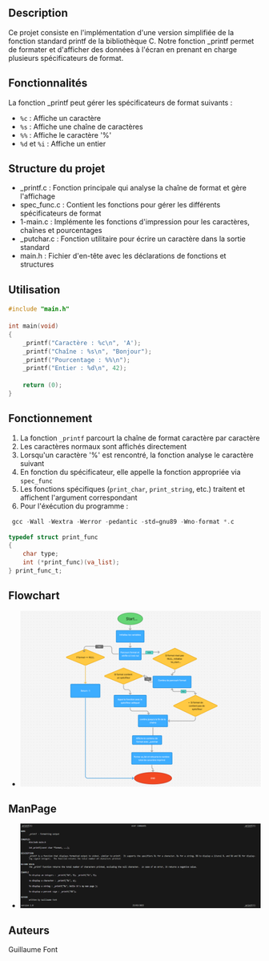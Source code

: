 ## Description

Ce projet consiste en l'implémentation d'une version simplifiée de la fonction standard printf de la bibliothèque C. Notre fonction _printf permet de formater et d'afficher des données à l'écran en prenant en charge plusieurs spécificateurs de format.

## Fonctionnalités

La fonction _printf peut gérer les spécificateurs de format suivants :

- `%c` : Affiche un caractère
- `%s` : Affiche une chaîne de caractères
- `%%` : Affiche le caractère '%'
- `%d` et `%i` : Affiche un entier

## Structure du projet

- _printf.c : Fonction principale qui analyse la chaîne de format et gère l'affichage
- spec_func.c : Contient les fonctions pour gérer les différents spécificateurs de format
- 1-main.c : Implémente les fonctions d'impression pour les caractères, chaînes et pourcentages
- _putchar.c : Fonction utilitaire pour écrire un caractère dans la sortie standard
- main.h : Fichier d'en-tête avec les déclarations de fonctions et structures

## Utilisation

```c
#include "main.h"

int main(void)
{
    _printf("Caractère : %c\n", 'A');
    _printf("Chaîne : %s\n", "Bonjour");
    _printf("Pourcentage : %%\n");
    _printf("Entier : %d\n", 42);
    
    return (0);
}
```

## Fonctionnement

1. La fonction `_printf` parcourt la chaîne de format caractère par caractère
2. Les caractères normaux sont affichés directement
3. Lorsqu'un caractère '%' est rencontré, la fonction analyse le caractère suivant
4. En fonction du spécificateur, elle appelle la fonction appropriée via `spec_func`
5. Les fonctions spécifiques (`print_char`, `print_string`, etc.) traitent et affichent l'argument correspondant
6. Pour l'éxécution du programme :
```c
 gcc -Wall -Wextra -Werror -pedantic -std=gnu89 -Wno-format *.c 
```


```c
typedef struct print_func
{
    char type;
    int (*print_func)(va_list);
} print_func_t;
```
## Flowchart

- <img src="Images/Flow_printf.png"/>

## ManPage

- <img src="Images/Man_printf.png"/>



## Auteurs

Guillaume Font